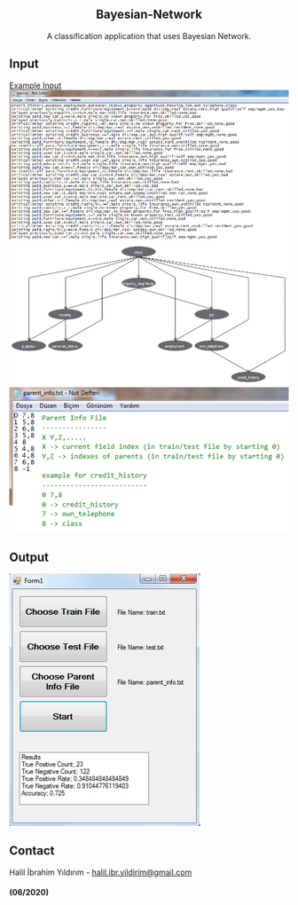 <p align="center">

  <h2 align="center">Bayesian-Network</h2>

  <p align="center">
    A classification application that uses Bayesian Network.
  </p>
</p>

## Input
  [Example Input](https://github.com/halilibrahimyildirim/Bayesian-Network/blob/master/inputs/)<br> 
  ![inputFile](https://github.com/halilibrahimyildirim/Bayesian-Network/blob/master/screenshots/Input.png)<br>
  ![treeStructure](https://github.com/halilibrahimyildirim/Bayesian-Network/blob/master/screenshots/TreeStructure.png)<br>
  ![parentInfo](https://github.com/halilibrahimyildirim/Bayesian-Network/blob/master/screenshots/ParentInfo.png)<br>
## Output
  ![output](https://github.com/halilibrahimyildirim/Bayesian-Network/blob/master/screenshots/Output.png)<br>
## Contact
Halil İbrahim Yıldırım - halil.ibr.yildirim@gmail.com

#### (06/2020)
